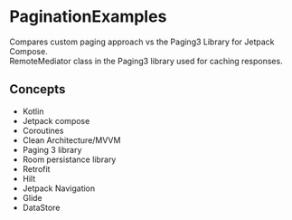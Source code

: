# PaginationExamples

Compares custom paging approach vs the Paging3 Library for Jetpack Compose.  
RemoteMediator class in the Paging3 library used for caching responses.

## Concepts 

  * Kotlin
  * Jetpack compose
  * Coroutines 
  * Clean Architecture/MVVM
  * Paging 3 library
  * Room persistance library
  * Retrofit
  * Hilt
  * Jetpack Navigation
  * Glide
  * DataStore
